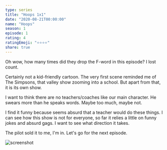 ```yaml
---
type: series
title: "Hoops 1x1"
date: "2020-08-21T00:00:00"
name: "Hoops"
season: 1
episode: 1
rating: 4
ratingEmoji: "⭐️⭐️⭐️⭐️"
share: true
---
```


Oh wow, how many times did they drop the F-word in this episode? I lost count.

Certainly not a kid-friendly cartoon. The very first scene reminded me of The Simpsons, that valley show zooming into a school. But apart from that, it is its own show.

I want to think there are no teachers/coaches like our main character. He swears more than he speaks words. Maybe too much, maybe not.

I find it funny because seems absurd that a teacher would do these things. I can see how this show is not for everyone, so far it relies a little on funny jokes and absurd gags. I want to see what direction it takes.

The pilot sold it to me, I'm in. Let's go for the next episode.

![screenshot](https://cldup.com/4B-ZhAAf81.jpg)

